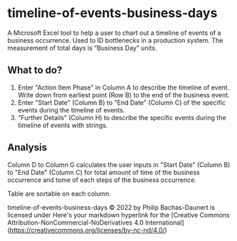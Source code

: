 # timeline-of-events-business-days
A Microsoft Excel tool to help a user to chart out a timeline of events of a business occurrence. Used to ID bottlenecks in a production system. The measurement of total days is “Business Day” units.

## What to do?

1. Enter "Action Item Phase" in Column A to describe the timeline of event. Write down from earliest point (Row B) to the end of the business event.
2. Enter "Start Date" (Column B) to "End Date" (Column C) of the specific events during the timeline of events.
3. "Further Details" (Column H) to describe the specific events during the timeline of events with strings.

## Analysis

Column D to Column G calculates the user inputs in "Start Date" (Column B) to "End Date" (Column C) for total amount of time of the business occurrence and tome of each steps of the business occurrence.

Table are sortable on each column.

timeline-of-events-business-days © 2022 by Philip Bachas-Daunert is licensed under Here's your markdown hyperlink for the \[Creative Commons Attribution-NonCommercial-NoDerivatives 4.0 International\](https://creativecommons.org/licenses/by-nc-nd/4.0/)
